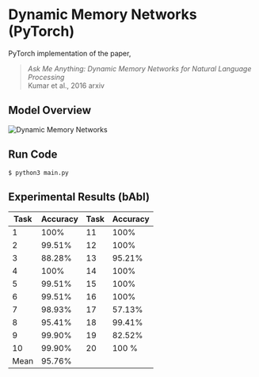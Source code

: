 # Dynamic Memory Networks (PyTorch)
PyTorch implementation of the paper, </br>
> *Ask Me Anything: Dynamic Memory Networks for Natural Language Processing* </br>
> Kumar et al., 2016 arxiv

## Model Overview
![Dynamic Memory Networks](https://yerevann.github.io/public/2016-02-06/dmn-details.png)

## Run Code
```
$ python3 main.py
```

## Experimental Results (bAbI)
Task | Accuracy | Task | Accuracy
---- | -------- | ---- | -------
 1 | 100% | 11 | 100%
 2 | 99.51% | 12 | 100%
 3 | 88.28% | 13 | 95.21%
 4 | 100% | 14 | 100%
 5 | 99.51% | 15 | 100%
 6 | 99.51% | 16 | 100%
 7 | 98.93% | 17 | 57.13%
 8 | 95.41% | 18 | 99.41%
 9 | 99.90% | 19 | 82.52%
10 | 99.90% | 20 | 100 %
Mean | 95.76%

